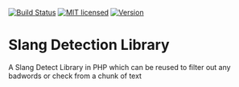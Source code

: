 [![Build Status](https://travis-ci.org/roottusk/slangdetect.svg?branch=master)](https://travis-ci.org/roottusk/slangdetect)
[![MIT licensed](https://img.shields.io/badge/license-MIT-blue.svg)](https://github.com/roottusk/slangdetect/LICENSE)
[![Version](https://img.shields.io/badge/version-1.1.4-orange.svg)](https://packagist.org/packages/roottusk/slangdetect)
# Slang Detection Library 
A Slang Detect Library in PHP which can be reused to filter out any badwords or check from a chunk of text
